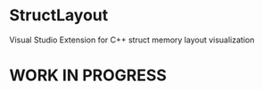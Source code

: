 # StructLayout
Visual Studio Extension for C++ struct memory layout visualization

# **WORK IN PROGRESS**
